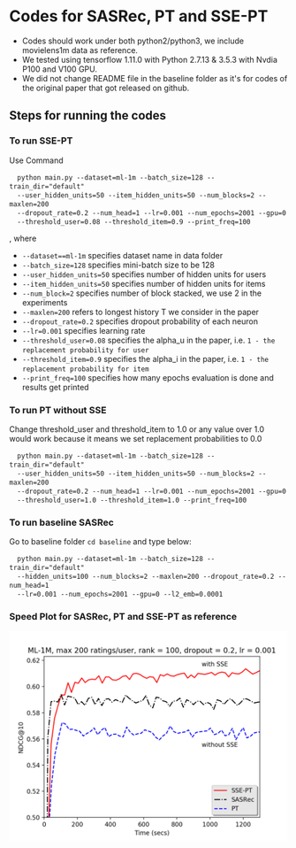 # Codes for SASRec, PT and SSE-PT 

- Codes should work under both python2/python3, we include movielens1m data as reference.
- We tested using tensorflow 1.11.0 with Python 2.7.13 & 3.5.3 with Nvdia P100 and V100 GPU.
- We did not change README file in the baseline folder as it's for codes of the original paper that got released on github.


## Steps for running the codes

### To run SSE-PT

Use Command

```
  python main.py --dataset=ml-1m --batch_size=128 --train_dir="default" 
  --user_hidden_units=50 --item_hidden_units=50 --num_blocks=2 --maxlen=200 
  --dropout_rate=0.2 --num_head=1 --lr=0.001 --num_epochs=2001 --gpu=0 
  --threshold_user=0.08 --threshold_item=0.9 --print_freq=100
```
, where 
  - `--dataset==ml-1m` specifies dataset name in data folder 
  -  `--batch_size=128` specifies mini-batch size to be 128
  -  `--user_hidden_units=50` specifies number of hidden units for users
  -  `--item_hidden_units=50` specifies number of hidden units for items
  -  `--num_block=2` specifies number of block stacked, we use 2 in the experiments 
  -  `--maxlen=200` refers to longest history T we consider in the paper
  -  `--dropout_rate=0.2` specifies dropout probability of each neuron
  -  `--lr=0.001` specifies learning rate
  -  `--threshold_user=0.08` specifies the alpha_u in the paper, i.e. `1 - the replacement probability for user`
  -  `--threshold_item=0.9` specifies the alpha_i in the paper, i.e. `1 - the replacement probability for item`
  -  `--print_freq=100` specifies how many epochs evaluation is done and results get printed

### To run PT without SSE

Change threshold_user and threshold_item to 1.0 or any value over 1.0 would work because it means we set replacement probabilities to 0.0

```
  python main.py --dataset=ml-1m --batch_size=128 --train_dir="default" 
  --user_hidden_units=50 --item_hidden_units=50 --num_blocks=2 --maxlen=200 
  --dropout_rate=0.2 --num_head=1 --lr=0.001 --num_epochs=2001 --gpu=0 
  --threshold_user=1.0 --threshold_item=1.0 --print_freq=100
```

### To run baseline SASRec

Go to baseline folder `cd baseline` and type below:

```
  python main.py --dataset=ml-1m --batch_size=128 --train_dir="default" 
  --hidden_units=100 --num_blocks=2 --maxlen=200 --dropout_rate=0.2 --num_head=1 
  --lr=0.001 --num_epochs=2001 --gpu=0 --l2_emb=0.0001
```

### Speed Plot for SASRec, PT and SSE-PT as reference
<img src="speed_dl.png" width="600">
